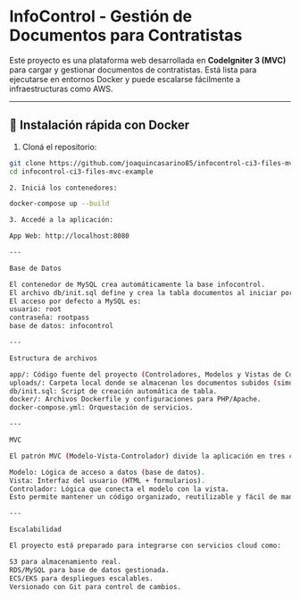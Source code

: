 # InfoControl - Gestión de Documentos para Contratistas

Este proyecto es una plataforma web desarrollada en **CodeIgniter 3 (MVC)** para cargar y gestionar documentos de contratistas. Está lista para ejecutarse en entornos Docker y puede escalarse fácilmente a infraestructuras como AWS.

---

## 🚀 Instalación rápida con Docker

1. Cloná el repositorio:

```bash
git clone https://github.com/joaquincasarino85/infocontrol-ci3-files-mvc-example.git
cd infocontrol-ci3-files-mvc-example

2. Iniciá los contenedores:

docker-compose up --build

3. Accedé a la aplicación:

App Web: http://localhost:8080

---

Base de Datos

El contenedor de MySQL crea automáticamente la base infocontrol.
El archivo db/init.sql define y crea la tabla documentos al iniciar por primera vez (si no existe).
El acceso por defecto a MySQL es:
usuario: root
contraseña: rootpass
base de datos: infocontrol

---

Estructura de archivos

app/: Código fuente del proyecto (Controladores, Modelos y Vistas de CodeIgniter 3).
uploads/: Carpeta local donde se almacenan los documentos subidos (simula S3 en desarrollo).
db/init.sql: Script de creación automática de tabla.
docker/: Archivos Dockerfile y configuraciones para PHP/Apache.
docker-compose.yml: Orquestación de servicios.

---

MVC

El patrón MVC (Modelo-Vista-Controlador) divide la aplicación en tres componentes:

Modelo: Lógica de acceso a datos (base de datos).
Vista: Interfaz del usuario (HTML + formularios).
Controlador: Lógica que conecta el modelo con la vista.
Esto permite mantener un código organizado, reutilizable y fácil de mantener.

---

Escalabilidad

El proyecto está preparado para integrarse con servicios cloud como:

S3 para almacenamiento real.
RDS/MySQL para base de datos gestionada.
ECS/EKS para despliegues escalables.
Versionado con Git para control de cambios.